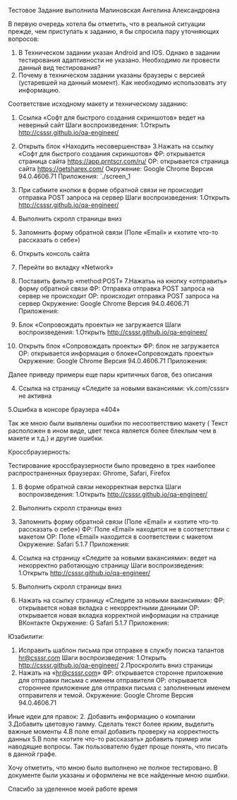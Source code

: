 Тестовое Задание выполнила Малиновская Ангелина Александровна 

В первую очередь хотела бы отметить, что в реальной ситуации прежде, чем приступать к заданию, я бы спросила пару уточняющих вопросов:
1. В Техническом задании указан Android and IOS. Однако в задании тестирования адаптивности не указано. Необходимо ли провести данный вид тестирования?
2. Почему в техническом задании указаны браузеры с версией (устаревшей на данный момент). Как необходимо использовать эту информацию. 


Соответствие исходному макету и техническому заданию:
1. Ссылка «Софт для быстрого создания скриншотов» ведет на неверный сайт
Шаги воспроизведения:
1.Открыть http://csssr.github.io/qa-engineer/
2. Открыть блок «Находить несовершенства»
3.Нажать на ссылку «Софт для быстрого создания скриншотов»
ФР: открывается страница сайта https://app.prntscr.com/ru/
ОР: открывается страница сайта  https://getsharex.com/
Окружение: Google Chrome Версия 94.0.4606.71
Приложения: `./screen_1
 

2. При сабмите кнопки в форме обратной связи не происходит отправка POST запроса на сервер 
Шаги воспроизведения:
1.Открыть http://csssr.github.io/qa-engineer/
2. Выполнить скролл страницы вниз
3. Запомнить форму обратной связи (Поле «Email» и «хотите что-то рассказать о себе»)
4. Открыть консоль сайта
5. Перейти во вкладку «Network»
6. Поставить фильтр «method:POST»
7.Нажатьь на кнопку «отправить» форму обратной связи
ФР: Отправка отправка POST запроса на сервер не происходит
ОР: происходит отправка POST запроса на сервер 
Окружение: Google Chrome Версия 94.0.4606.71
Приложения: 
 

3. Блок «Сопровождать проекты» не загружается 
Шаги воспроизведения:
1.Открыть http://csssr.github.io/qa-engineer/
2. Открыть блок «Сопровождать проекты»
ФР: блок не загружается
ОР: открывается информация о блоке«Сопровождать проекты»
Окружение: Google Chrome Версия 94.0.4606.71
Приложения: 

 

Далее приведу примеры еще пары критичных багов, без описания

4. Ссылка на страницу «Следите за новыми вакансиями: vk.com/csssr» не активна
 
5.Ошибка в консоре браузера «404»
 
Так же мною были выявлены ошибки по несоответствию макету ( Текст расположен в ином виде, цвет текса является более блеклым чем в макете и т.д.) и другие ошибки.

Кроссбраузерность:

Тестирование кроссбраузерности было проведено в трех наиболее распространенных браузерах: Ghrome, Safari, Firefox

1. В форме обратной связи некорректная верстка
Шаги воспроизведения:
1.Открыть http://csssr.github.io/qa-engineer/
2. Выполнить скролл страницы вниз
3. Запомнить форму обратной связи (Поле «Email» и «хотите что-то рассказать о себе»)
ФР: Поле «Email» находится не в соответствии с макетом
ОР: Поле «Email» находится в соответствии с макетом
Окружение: Safari 5.1.7
Приложения: 

 

2. Ссылка на страницу «Следите за новыми вакансиями»: ведет на некорректно работающую страницу
Шаги воспроизведения:
1.Открыть http://csssr.github.io/qa-engineer/
2. Выполнить скролл страницы вниз
3. Нажать на ссылку страницу «Следите за новыми вакансиями»: 
ФР: открывается новая вкладка с некорректными данными 
ОР: открывается новая вкладка корректной информации на странице ВКонтакте
Окружение: G Safari 5.1.7
Приложения: 
 


 





Юзабилити:
1. Исправить шаблон письма при отправке в службу поиска талантов hr@csssr.com
Шаги воспроизведения:
1.Открыть http://csssr.github.io/qa-engineer/
2.Проскролить вниз страницы
3. Нажать на «hr@csssr.com»
ФР: открывается сторонне приложение для отправки письма с именем отправителя
ОР: открывается стороннее приложение для отправки письма с заполненным именем отправителя и темой.
Окружение: Google Chrome Версия 94.0.4606.71
 
 
Иные идеи для правок:
2. Добавить информацию о компании
3.Добавить цветовую гамму. Сделать текст более ярким, выделить важные моменты
4.В поле email добавить проверку на корректность данных
5.В поле «хотите что-то рассказать» добавить пример или наводящие вопросы. Так пользователю будет проще понять, что писать в данной графе.

Хочу отметить, что мною было выполнено не полное тестировано. В документе были указаны и оформлены не все найденные мною ошибки.

Спасибо за уделенное моей работе время
